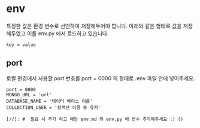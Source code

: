 # env

특정한 값은 환경 변수로 선언하여 저장해두어야 합니다.
아래와 같은 형태로 값을 저장해두었고 이를 env.py 에서 로드하고 있습니다.

```env
key = value
```

## port

로컬 환경에서 사용할 port 번호를 port = 0000 의 형태로 .env 파일 안에 넣어주세요.

```env
port = 0000
MONGO_URL = 'url'
DATABASE_NAME = '데이터 베이스 이름'
COLLECTION_USER = '컬랙션 이름 중 유저'

[//]: #  필요 시 추가 하고 해당 env.md 와 env.py 에 변수 추가해주세요 :) ()
```